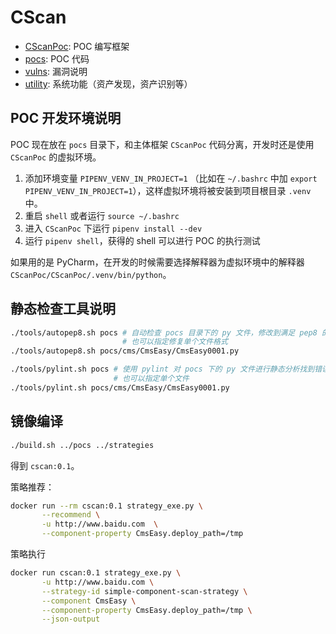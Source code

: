 # CScan

- [CScanPoc](./CScanPoc): POC 编写框架
- [pocs](./pocs): POC 代码
- [vulns](./vulns): 漏洞说明
- [utility](./utility): 系统功能（资产发现，资产识别等）

## POC 开发环境说明

POC 现在放在 `pocs` 目录下，和主体框架 `CScanPoc` 代码分离，开发时还是使用 `CScanPoc` 的虚拟环境。

1. 添加环境变量 `PIPENV_VENV_IN_PROJECT=1` （比如在 `~/.bashrc` 中加 `export PIPENV_VENV_IN_PROJECT=1`），这样虚拟环境将被安装到项目根目录 `.venv` 中。
2. 重启 `shell` 或者运行 `source ~/.bashrc`
3. 进入 `CScanPoc` 下运行 `pipenv install --dev`
4. 运行 `pipenv shell`，获得的 shell 可以进行 POC 的执行测试

如果用的是 PyCharm，在开发的时候需要选择解释器为虚拟环境中的解释器 `CScanPoc/CScanPoc/.venv/bin/python`。

## 静态检查工具说明

```sh
./tools/autopep8.sh pocs # 自动检查 pocs 目录下的 py 文件，修改到满足 pep8 的格式
                         # 也可以指定修复单个文件格式
./tools/autopep8.sh pocs/cms/CmsEasy/CmsEasy0001.py
```

```sh
./tools/pylint.sh pocs # 使用 pylint 对 pocs 下的 py 文件进行静态分析找到错误
                       # 也可以指定单个文件
./tools/pylint.sh pocs/cms/CmsEasy/CmsEasy0001.py
```

## 镜像编译

```sh
./build.sh ../pocs ../strategies
```

得到 `cscan:0.1`。

策略推荐：

```sh
docker run --rm cscan:0.1 strategy_exe.py \
       --recommend \
       -u http://www.baidu.com  \
       --component-property CmsEasy.deploy_path=/tmp
```

策略执行

```sh
docker run cscan:0.1 strategy_exe.py \
       -u http://www.baidu.com \
       --strategy-id simple-component-scan-strategy \
       --component CmsEasy \
       --component-property CmsEasy.deploy_path=/tmp \
       --json-output
```

